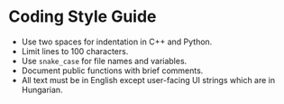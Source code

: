 # Coding Style Guide

- Use two spaces for indentation in C++ and Python.
- Limit lines to 100 characters.
- Use `snake_case` for file names and variables.
- Document public functions with brief comments.
- All text must be in English except user-facing UI strings which are in Hungarian.
